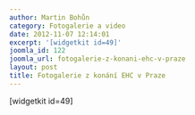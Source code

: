 ```yaml
---
author: Martin Bohůn
category: Fotogalerie a video
date: 2012-11-07 12:14:01
excerpt: '[widgetkit id=49]'
joomla_id: 122
joomla_url: fotogalerie-z-konani-ehc-v-praze
layout: post
title: Fotogalerie z konání EHC v Praze
---
```


<p>
 [widgetkit id=49]
</p>